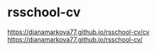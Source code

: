 # rsschool-cv
https://dianamarkova77.github.io/rsschool-cv/cv
https://dianamarkova77.github.io/rsschool-cv/